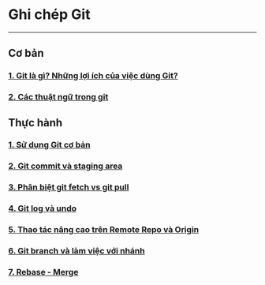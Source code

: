 # Ghi chép Git
--------------------------------
## Cơ bản
### [1. Git là gì? Những lợi ích của việc dùng Git?](docs/git-overview-for-beginner.md)
### [2. Các thuật ngữ trong git](docs/git-term.md)
## Thực hành 
### [1. Sử dụng Git cơ bản](docs/git-basic.md)
### [2. Git commit và staging area](docs/git-commit-stagingarea.md)
### [3. Phân biệt git fetch vs git pull](docs/git-fetch-pull.md)
### [4. Git log và undo](docs/git-log-undo.md)
### [5. Thao tác nâng cao trên Remote Repo và Origin](docs/git-remote-repo-origin.md)
### [6. Git branch và làm việc với nhánh](docs/git-branch.md)
### [7. Rebase - Merge](docs/git-merge-rebase.md)